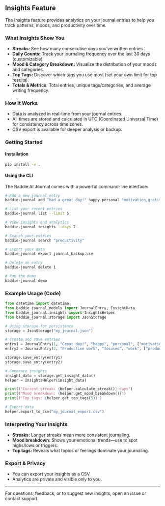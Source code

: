 ## Insights Feature

The Insights feature provides analytics on your journal entries to help you track patterns, moods, and productivity over time.

### What Insights Show You
- **Streaks:** See how many consecutive days you’ve written entries.
- **Daily Counts:** Track your journaling frequency over the last 30 days (customizable).
- **Mood & Category Breakdown:** Visualize the distribution of your moods and categories.
- **Top Tags:** Discover which tags you use most (set your own limit for top results).
- **Totals & Metrics:** Total entries, unique tags/categories, and average writing frequency.

### How It Works
- Data is analyzed in real-time from your journal entries.
- All times are stored and calculated in UTC (Coordinated Universal Time) for consistency across time zones.
- CSV export is available for deeper analysis or backup.

### Getting Started

#### Installation
```bash
pip install -e .
```

#### Using the CLI
The Baddie AI Journal comes with a powerful command-line interface:

```bash
# Add a new journal entry
baddie-journal add "Had a great day!" happy personal "motivation,gratitude"

# List your recent entries
baddie-journal list --limit 5

# View insights and analytics
baddie-journal insights --days 7

# Search your entries
baddie-journal search "productivity"

# Export your data
baddie-journal export journal_backup.csv

# Delete an entry
baddie-journal delete 1

# Run the demo
baddie-journal demo
```

### Example Usage (Code)
```python
from datetime import datetime
from baddie_journal.models import JournalEntry, InsightData
from baddie_journal.insights import InsightsHelper
from baddie_journal.storage import JsonStorage

# Using storage for persistence
storage = JsonStorage("my_journal.json")

# Create and save entries
entry1 = JournalEntry(1, "Great day!", "happy", "personal", ["motivation"], datetime.utcnow())
entry2 = JournalEntry(2, "Productive work", "focused", "work", ["productivity"], datetime.utcnow())

storage.save_entry(entry1)
storage.save_entry(entry2)

# Generate insights
insight_data = storage.get_insight_data()
helper = InsightsHelper(insight_data)

print(f"Current streak: {helper.calculate_streak()} days")
print(f"Mood breakdown: {helper.get_mood_breakdown()}")
print(f"Top tags: {helper.get_top_tags(5)}")

# Export data
helper.export_to_csv("my_journal_export.csv")
```

### Interpreting Your Insights
- **Streaks:** Longer streaks mean more consistent journaling.
- **Mood breakdown:** Shows your emotional trends—use to spot highs/lows or triggers.
- **Top tags:** Reveals what topics or feelings dominate your journaling.

### Export & Privacy
- You can export your insights as a CSV.
- Analytics are private and visible only to you.

---

For questions, feedback, or to suggest new insights, open an issue or contact support.
